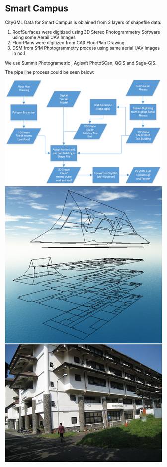 # Smart Campus

CityGML Data for Smart Campus is obtained from 3 layers of shapefile data:
1. RoofSurfaces were digitized using 3D Stereo Photogrammetry Software using some Aerail UAV Images
2. FloorPlans were digitized from CAD FloorPlan Drawing
3. DSM from SfM Photogrammetry process using same aerial UAV Images in no.1

We use Summit Photogrametric , Agisoft PhotoSCan, QGIS and Saga-GIS.

The pipe line process could be seen below:

![alt text](https://github.com/denisuw/cmdbuild-3dcitybim/blob/master/database/smart-campus/build-lod4.png)
![alt text](https://github.com/denisuw/cmdbuild-3dcitybim/blob/master/database/smart-campus/labtek9c.png)
![alt text](https://github.com/denisuw/cmdbuild-3dcitybim/blob/master/database/smart-campus/labtek9c2.png)
